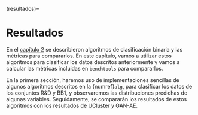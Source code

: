 (resultados)=
# Resultados
En el [capítulo 2](datymet) se describieron algoritmos de clasificación binaria y las métricas para compararlos. En este capítulo, vamos a utilizar estos algoritmos para clasificar los datos descritos anteriormente y vamos a calcular las métricas incluidas en `benchtools` para compararlos. 

En la primera sección, haremos uso de implementaciones sencillas de algunos algoritmos descritos en la {numref}`alg`, para clasificar los datos de los conjuntos R&D y BB1, y observaremos las distribuciones predichas de algunas variables. Seguidamente, se compararán los resultados de estos algoritmos con los resultados de UCluster y GAN-AE.